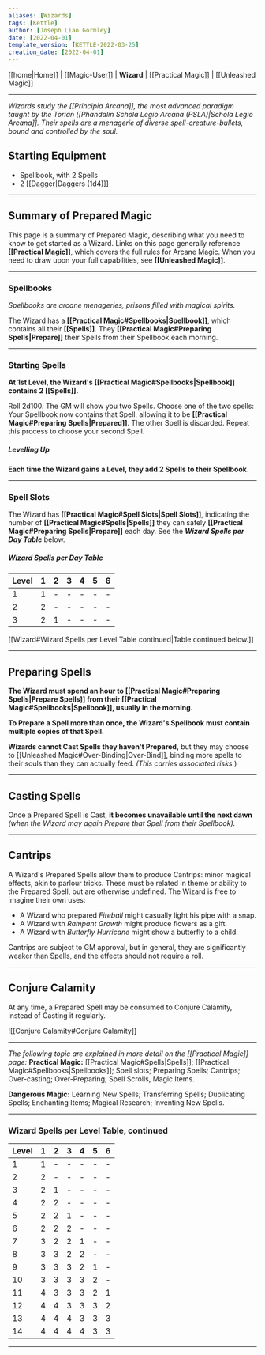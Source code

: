 ```yaml
---
aliases: [Wizards]
tags: [Kettle]
author: [Joseph Liao Gormley]
date: [2022-04-01]
template_version: [KETTLE-2022-03-25]
creation_date: [2022-04-01]
---
```

[[home|Home]] | [[Magic-User]] | **Wizard** | [[Practical Magic]] | [[Unleashed Magic]]
___
*Wizards study the [[Principia Arcana]], the most advanced paradigm taught by the Torian [[Phandalin Schola Legio Arcana (PSLA)|Schola Legio Arcana]]. Their spells are a menagerie of diverse spell-creature-bullets, bound and controlled by the soul.*

## Starting Equipment
- Spellbook, with 2 Spells
- 2 [[Dagger|Daggers (1d4)]]
___
## Summary of Prepared Magic
This page is a summary of Prepared Magic, describing what you need to know to get started as a Wizard. Links on this page generally reference **[[Practical Magic]]**, which covers the full rules for Arcane Magic. When you need to draw upon your full capabilities, see **[[Unleashed Magic]]**.
___
### Spellbooks
*Spellbooks are arcane menageries, prisons filled with magical spirits.*

The Wizard has a **[[Practical Magic#Spellbooks|Spellbook]]**, which contains all their **[[Spells]]**. They **[[Practical Magic#Preparing Spells|Prepare]]** their Spells from their Spellbook each morning.
___
### Starting Spells
**At 1st Level, the Wizard's [[Practical Magic#Spellbooks|Spellbook]] contains 2 [[Spells]].**

Roll 2d100. The GM will show you two Spells. Choose one of the two spells: Your Spellbook now contains that Spell, allowing it to be **[[Practical Magic#Preparing Spells|Prepared]]**. The other Spell is discarded. Repeat this process to choose your second Spell.

##### Levelling Up
**Each time the Wizard gains a Level, they add 2 Spells to their Spellbook.**
___
### Spell Slots
<!-- *How many spell-creatures can you feed with your soul-energy?*-->
The Wizard has **[[Practical Magic#Spell Slots|Spell Slots]]**, indicating the number of **[[Practical Magic#Spells|Spells]]** they can safely **[[Practical Magic#Preparing Spells|Prepare]]** each day. See the ***Wizard Spells per Day Table*** below.

##### Wizard Spells per Day Table

| Level | 1   | 2   | 3   | 4   | 5   | 6   |
| ----- | --- | --- | --- | --- | --- | --- |
| 1     | 1   | -   | -   | -   | -   | -   |
| 2     | 2   | -   | -   | -   | -   | -   |
| 3     | 2   | 1   | -   | -   | -   | -   |

[[Wizard#Wizard Spells per Level Table continued|Table continued below.]]

___
## Preparing Spells
**The Wizard must spend an hour to [[Practical Magic#Preparing Spells|Prepare Spells]] from their [[Practical Magic#Spellbooks|Spellbook]], usually in the morning.**

**To Prepare a Spell more than once, the Wizard's Spellbook must contain multiple copies of that Spell.**

**Wizards cannot Cast Spells they haven't Prepared,** but they may choose to [[Unleashed Magic#Over-Binding|Over-Bind]], binding more spells to their souls than they can actually feed. *(This carries associated risks.*)

___
## Casting Spells
Once a Prepared Spell is Cast, **it becomes unavailable until the next dawn** *(when the Wizard may again Prepare that Spell from their Spellbook).*

___
## Cantrips
<!-- ##### *Parlour tricks.* -->
<!--The Wizard may benefit from minor magical effects related to the spells they have prepared, without actually expelling the spell *(i.e. casually lighting a pipe while Fireball is prepared).*-->

A Wizard's Prepared Spells allow them to produce Cantrips: minor magical effects, akin to parlour tricks. These must be related in theme or ability to the Prepared Spell, but are otherwise undefined. The Wizard is free to imagine their own uses:
- A Wizard who prepared *Fireball* might casually light his pipe with a snap. 
- A Wizard with *Rampant Growth* might produce flowers as a gift.
- A Wizard with *Butterfly Hurricane* might show a butterfly to a child.

Cantrips are subject to GM approval, but in general, they are significantly weaker than Spells, and the effects should not require a roll.
<!--%*, indicating how many spell-creatures they can safely feed soul-energy. %Start with 2 rolled, then choose 1 at first level.*-->
<!--*temporarily binding the spell-creatures to their brains.*-->
<!-- - % Multiple copies of a spell are required for the wizard to prepare a spell more than once. *(If your spellbook only contains one Light spell-creature, you cannot cast it twice.)*-->
___
## Conjure Calamity
At any time, a Prepared Spell may be consumed to Conjure Calamity, instead of Casting it regularly.

![[Conjure Calamity#Conjure Calamity]]




___
*The following topic are explained in more detail on the [[Practical Magic]] page:*
**Practical Magic:** [[Practical Magic#Spells|Spells]]; [[Practical Magic#Spellbooks|Spellbooks]]; Spell slots; Preparing Spells; Cantrips; Over-casting; Over-Preparing; Spell Scrolls, Magic Items.

**Dangerous Magic:** Learning New Spells; Transferring Spells; Duplicating Spells; Enchanting Items; Magical Research; Inventing New Spells.
___
### Wizard Spells per Level Table, continued

| Level | 1   | 2   | 3   | 4   | 5   | 6   |
| ----- | --- | --- | --- | --- | --- | --- |
| 1     | 1   | -   | -   | -   | -   | -   |
| 2     | 2   | -   | -   | -   | -   | -   |
| 3     | 2   | 1   | -   | -   | -   | -   |
| 4     | 2   | 2   | -   | -   | -   | -   |
| 5     | 2   | 2   | 1   | -   | -   | -   |
| 6     | 2   | 2   | 2   | -   | -   | -   |
| 7     | 3   | 2   | 2   | 1   | -   | -   |
| 8     | 3   | 3   | 2   | 2   | -   | -   |
| 9     | 3   | 3   | 3   | 2   | 1   | -   |
| 10    | 3   | 3   | 3   | 3   | 2   | -   |
| 11    | 4   | 3   | 3   | 3   | 2   | 1   |
| 12    | 4   | 4   | 3   | 3   | 3   | 2   |
| 13    | 4   | 4   | 4   | 3   | 3   | 3   |
| 14    | 4   | 4   | 4   | 4   | 3   | 3   |

___
